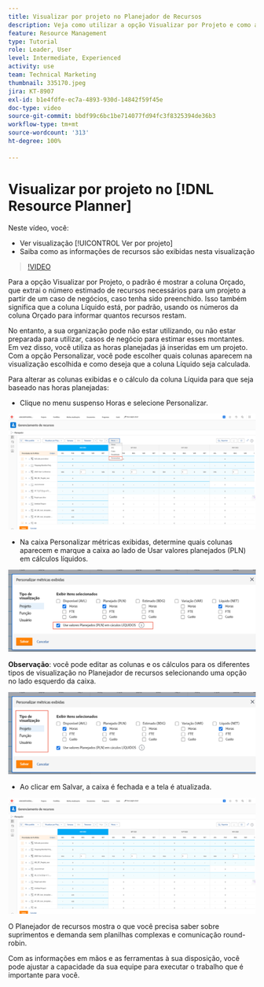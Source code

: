 ```yaml
---
title: Visualizar por projeto no Planejador de Recursos
description: Veja como utilizar a opção Visualizar por Projeto e como as informações dos recursos são exibidas nesta visualização.
feature: Resource Management
type: Tutorial
role: Leader, User
level: Intermediate, Experienced
activity: use
team: Technical Marketing
thumbnail: 335170.jpeg
jira: KT-8907
exl-id: b1e4fdfe-ec7a-4893-930d-14842f59f45e
doc-type: video
source-git-commit: bbdf99c6bc1be714077fd94fc3f8325394de36b3
workflow-type: tm+mt
source-wordcount: '313'
ht-degree: 100%

---
```


# Visualizar por projeto no [!DNL Resource Planner]

Neste vídeo, você:

* Ver visualização [!UICONTROL Ver por projeto]
* Saiba como as informações de recursos são exibidas nesta visualização

>[!VIDEO](https://video.tv.adobe.com/v/335170/?quality=12&learn=on&enablevpops=1)

Para a opção Visualizar por Projeto, o padrão é mostrar a coluna Orçado, que extrai o número estimado de recursos necessários para um projeto a partir de um caso de negócios, caso tenha sido preenchido. Isso também significa que a coluna Líquido está, por padrão, usando os números da coluna Orçado para informar quantos recursos restam.

No entanto, a sua organização pode não estar utilizando, ou não estar preparada para utilizar, casos de negócio para estimar esses montantes. Em vez disso, você utiliza as horas planejadas já inseridas em um projeto. Com a opção Personalizar, você pode escolher quais colunas aparecem na visualização escolhida e como deseja que a coluna Líquido seja calculada.

Para alterar as colunas exibidas e o cálculo da coluna Líquida para que seja baseado nas horas planejadas:

* Clique no menu suspenso Horas e selecione Personalizar.

![Opção personalizar no menu suspenso](assets/NetHours01.png)

* Na caixa Personalizar métricas exibidas, determine quais colunas aparecem e marque a caixa ao lado de Usar valores planejados (PLN) em cálculos líquidos.

![Usar valores planejados na opção de cálculos líquidos](assets/NetHours02.png)

**Observação**: você pode editar as colunas e os cálculos para os diferentes tipos de visualização no Planejador de recursos selecionando uma opção no lado esquerdo da caixa.

![Opções de tipo de visualização](assets/NetHours03.jpg)

* Ao clicar em Salvar, a caixa é fechada e a tela é atualizada.

![Ferramenta de planejamento de recursos](assets/NetHours04.jpg)

O Planejador de recursos mostra o que você precisa saber sobre suprimentos e demanda sem planilhas complexas e comunicação round-robin.

Com as informações em mãos e as ferramentas à sua disposição, você pode ajustar a capacidade da sua equipe para executar o trabalho que é importante para você.
